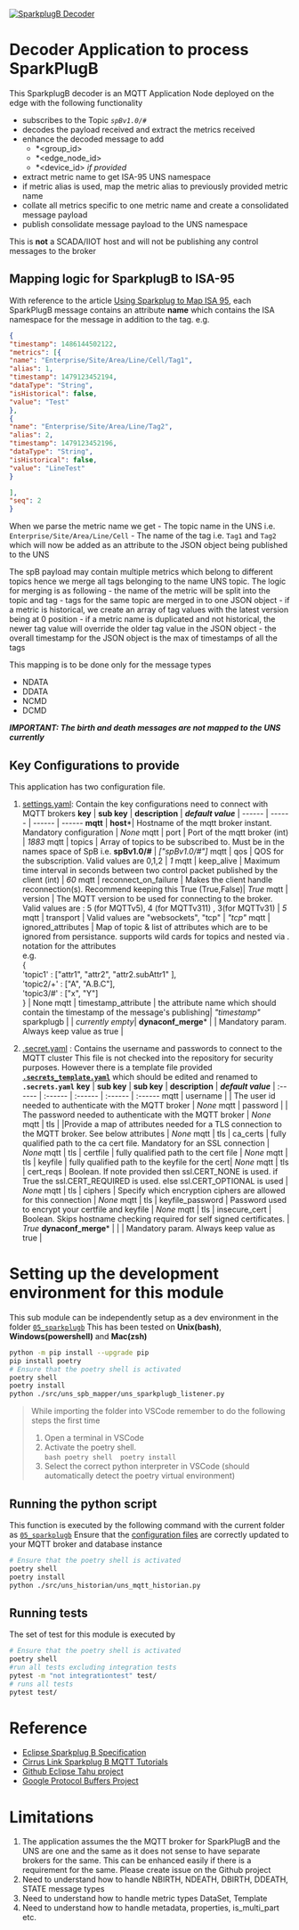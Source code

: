 [![SparkplugB Decoder](https://github.com/mkashwin/unifiednamespace/actions/workflows/uns_sparkplugb-app.yml/badge.svg)](https://github.com/mkashwin/unifiednamespace/actions/workflows/uns_sparkplugb-app.yml)

# Decoder Application to process SparkPlugB 
This SparkplugB decoder is an MQTT Application Node  deployed on the edge with the following functionality
- subscribes to the  Topic *`spBv1.0/#`* 
- decodes the payload received and extract the metrics received 
- enhance the decoded message to add 
    - *\<group_id\>
    - *\<edge_node_id\>
    - *\<device_id\> *if provided*
- extract metric name to get ISA-95 UNS namespace
- if metric alias is used, map the metric alias to previously provided metric name
- collate all metrics specific to one metric name and create a consolidated message payload
- publish consolidate message payload to the UNS namespace

This is  **not** a SCADA/IIOT host and will not be publishing any control messages to the broker 

## Mapping logic for SparkplugB to ISA-95 
With reference to the article [Using Sparkplug to Map ISA 95](https://www.hivemq.com/solutions/manufacturing/smart-manufacturing-using-isa95-mqtt-sparkplug-and-uns/), each SparkPlugB message contains an attribute **name** which contains the ISA namespace for the message in addition to the tag. 
e.g.
```json
{
"timestamp": 1486144502122,
"metrics": [{
"name": "Enterprise/Site/Area/Line/Cell/Tag1",
"alias": 1,
"timestamp": 1479123452194,
"dataType": "String",
"isHistorical": false,
"value": "Test"
},
{
"name": "Enterprise/Site/Area/Line/Tag2",
"alias": 2,
"timestamp": 1479123452196,
"dataType": "String",
"isHistorical": false,
"value": "LineTest"
}

],
"seq": 2
}
```
When we parse the metric name we get 
    - The topic name in the UNS i.e. `Enterprise/Site/Area/Line/Cell`
    - The name of the tag i.e. `Tag1` and `Tag2` which will now be added as an attribute to the JSON object being published to the UNS

The spB payload may contain multiple metrics which belong to different topics hence we merge all tags belonging to the name UNS topic. The logic for merging is as following
    - the name of the metric will be split into the topic and tag
    - tags for the same topic are merged in to one JSON object
    - if a metric is historical, we create an array of tag values with the latest version being at 0 position
    - if a metric name is duplicated and not historical, the newer tag value will override the older tag value in the JSON object
    - the overall timestamp for the JSON object is the max of timestamps of all the tags  

This mapping is to be done only for the message types 
   - NDATA
   - DDATA
   - NCMD
   - DCMD 

***IMPORTANT: The birth and death messages are not mapped to the UNS currently***

<!-- \<enterprise\>/\<facility\>/\<area\>/\<line\>\<device\>
**SparkplugB Namespace** |  **ISA-95 Namespace** | ***Comments*** 
------ | ------ | ------
spBv1.0 | - | Default namespace for sparkplugB. No mapping needed 
\<group_id\> | \<enterprise\>/\<facility\> | Map the group id or the alias to the enterprise and facility
\<message_type\> | - | Provides guidance on handling the payload. Not needed for mapping
\<edge_node_id\> | \<area\>/\<line\> | Map the edge node id or the alias to the area and the line 
\<device_id\> | \<device\> | Map the device id to th end device. If the device id is not provided then <br />extract the device(s) from the payload to appropriately map the messages -->
## Key Configurations to provide
This application has two configuration file. 
1. [settings.yaml](./conf/settings.yaml):  Contain the key configurations need to connect with MQTT brokers
    **key** | **sub key** | **description**  | ***default value*** |
    ------ | ------ | ------ | ------
    **mqtt** | **host**\*| Hostname of the mqtt broker instant. Mandatory configuration | *None*
    mqtt | port | Port of the mqtt broker (int) | *1883*
    mqtt | topics | Array of topics to be subscribed to. Must be in the names space of SpB  i.e. **spBv1.0/#** | *["spBv1.0/#"]* 
    mqtt | qos | QOS for the subscription. Valid values are 0,1,2 | *1*
    mqtt | keep_alive | Maximum time interval in seconds between two control packet published by the client (int) | *60*
    mqtt | reconnect_on_failure | Makes the client handle reconnection(s). Recommend keeping this True  (True,False)| *True*
    mqtt | version | The MQTT version to be used for connecting to the broker. Valid values are : 5 (for MQTTv5), 4 (for MQTTv311) , 3(for MQTTv31) | *5*
    mqtt | transport | Valid values are "websockets", "tcp" | *"tcp"*
    mqtt | ignored_attributes | Map of topic &  list of attributes which are to be ignored from persistance. supports wild cards for topics  and nested via . notation for the attributes <br /> e.g.<br />  {<br /> 'topic1' : ["attr1", "attr2", "attr2.subAttr1" ],<br /> 'topic2/+' : ["A", "A.B.C"],<br /> 'topic3/#' : ["x", "Y"]<br /> } |  None 
    mqtt | timestamp_attribute | the attribute name which should contain the timestamp of the message's publishing| *"timestamp"*
    sparkplugb |   | *currently empty*|
    **dynaconf_merge**\*  |  | Mandatory param. Always keep value as true  |

1. [.secret.yaml](./conf/.secrets_template.yaml) : Contains the username and passwords to connect to the MQTT cluster
    This file is not checked into the repository for security purposes. However there is a template file provided [**`.secrets_template.yaml`**](./conf/.secrets_template.yaml) which should be edited and renamed to **`.secrets.yaml`**
    **key** | **sub key** | **sub key** | **description**  | ***default value*** |
    :------ | :------ | :------ | :------ | :------
   mqtt | username | | The user id needed to authenticate with the MQTT broker | *None*
   mqtt | password | | The password needed to authenticate with the MQTT broker | *None*
   mqtt | tls | |Provide a map of attributes needed for a TLS connection to the MQTT broker. See below attributes | *None*
   mqtt | tls | ca_certs | fully qualified path to the ca cert file. Mandatory for an SSL connection | *None* 
   mqtt | tls | certfile | fully qualified path to the cert file | *None*
   mqtt | tls | keyfile | fully qualified path to the keyfile for the cert| *None*
   mqtt | tls | cert_reqs | Boolean. If note provided then  ssl.CERT_NONE is used. if True the ssl.CERT_REQUIRED is used. else ssl.CERT_OPTIONAL is used | *None*
   mqtt | tls | ciphers | Specify which encryption ciphers are allowed for this connection | *None*
   mqtt | tls | keyfile_password | Password used to encrypt your certfile and keyfile | *None*
   mqtt | tls | insecure_cert | Boolean. Skips hostname checking required for self signed certificates.  | *True*
   **dynaconf_merge**\*  |  | | Mandatory param. Always keep value as true  |


# Setting up the development environment for this module 
This sub module can be independently setup as a dev environment in the folder [`05_sparkplugb`](.)
This has been tested on **Unix(bash)**, **Windows(powershell)** and **Mac(zsh)**
```bash
python -m pip install --upgrade pip
pip install poetry
# Ensure that the poetry shell is activated
poetry shell 
poetry install
python ./src/uns_spb_mapper/uns_sparkplugb_listener.py
```
> While importing the folder into VSCode remember to do the following steps the first time
>   1. Open a terminal in VSCode
>   1. Activate the poetry shell.  
        ```bash
        poetry shell 
        poetry install
        ```    
>   1. Select the correct python interpreter in VSCode (should automatically detect the poetry virtual environment)

## Running the python script
This function is executed by the following command with the current folder as [`05_sparkplugb`](.)
Ensure that the [configuration files](./conf/) are correctly updated to your MQTT broker and database instance
```bash
# Ensure that the poetry shell is activated
poetry shell 
poetry install
python ./src/uns_historian/uns_mqtt_historian.py
```
## Running tests
The set of test for this module is executed by
```bash
# Ensure that the poetry shell is activated
poetry shell 
#run all tests excluding integration tests 
pytest -m "not integrationtest" test/
# runs all tests
pytest test/
```
# Reference
* [Eclipse Sparkplug B Specification](https://www.eclipse.org/tahu/spec/Sparkplug%20Topic%20Namespace%20and%20State%20ManagementV2.2-with%20appendix%20B%20format%20-%20Eclipse.pdf)
* [Cirrus Link Sparkplug B MQTT Tutorials](https://docs.chariot.io/display/CLD79/B%3A+Example+Python+Client)
* [Github Eclipse Tahu project](https://github.com/eclipse/tahu)
* [Google Protocol Buffers Project](https://github.com/protocolbuffers/protobuf)


# Limitations 
1. The application assumes the the MQTT broker for SparkPlugB and the UNS are one and the same as it does not sense to have separate brokers for the same. This can be enhanced easily if there is a requirement for the same. Please create issue on the Github project
1. Need to understand how to handle NBIRTH, NDEATH, DBIRTH, DDEATH, STATE message types
1. Need to understand how to handle metric types DataSet, Template 
1. Need to understand how to handle metadata, properties, is_multi_part etc.